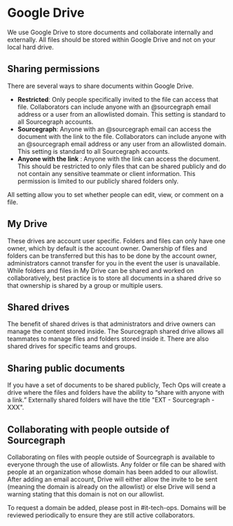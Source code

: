 # Google Drive

We use Google Drive to store documents and collaborate internally and externally. All files should be stored within Google Drive and not on your local hard drive.

## Sharing permissions

There are several ways to share documents within Google Drive.

- **Restricted**: Only people specifically invited to the file can access that file. Collaborators can include anyone with an @sourcegraph email address or a user from an allowlisted domain. This setting is standard to all Sourcegraph accounts.
- **Sourcegraph**: Anyone with an @sourcegraph email can access the document with the link to the file. Collaborators can include anyone with an @sourcegraph email address or any user from an allowlisted domain. This setting is standard to all Sourcegraph accounts.
- **Anyone with the link** : Anyone with the link can access the document. This should be restricted to only files that can be shared publicly and do not contain any sensitive teammate or client information. This permission is limited to our publicly shared folders only.

All setting allow you to set whether people can edit, view, or comment on a file.

## My Drive

These drives are account user specific. Folders and files can only have one owner, which by default is the account owner. Ownership of files and folders can be transferred but this has to be done by the account owner, administrators cannot transfer for you in the event the user is unavailable. While folders and files in My Drive can be shared and worked on collaboratively, best practice is to store all documents in a shared drive so that ownership is shared by a group or multiple users.

## Shared drives

The benefit of shared drives is that administrators and drive owners can manage the content stored inside. The Sourcegraph shared drive allows all teammates to manage files and folders stored inside it. There are also shared drives for specific teams and groups.

## Sharing public documents

If you have a set of documents to be shared publicly, Tech Ops will create a drive where the files and folders have the ability to “share with anyone with a link.” Externally shared folders will have the title "EXT - Sourcegraph - XXX".

## Collaborating with people outside of Sourcegraph

Collaborating on files with people outside of Sourcegraph is available to everyone through the use of allowlists. Any folder or file can be shared with people at an organization whose domain has been added to our allowlist. After adding an email account, Drive will either allow the invite to be sent (meaning the domain is already on the allowlist) or else Drive will send a warning stating that this domain is not on our allowlist.

To request a domain be added, please post in #it-tech-ops. Domains will be reviewed periodically to ensure they are still active collaborators.
